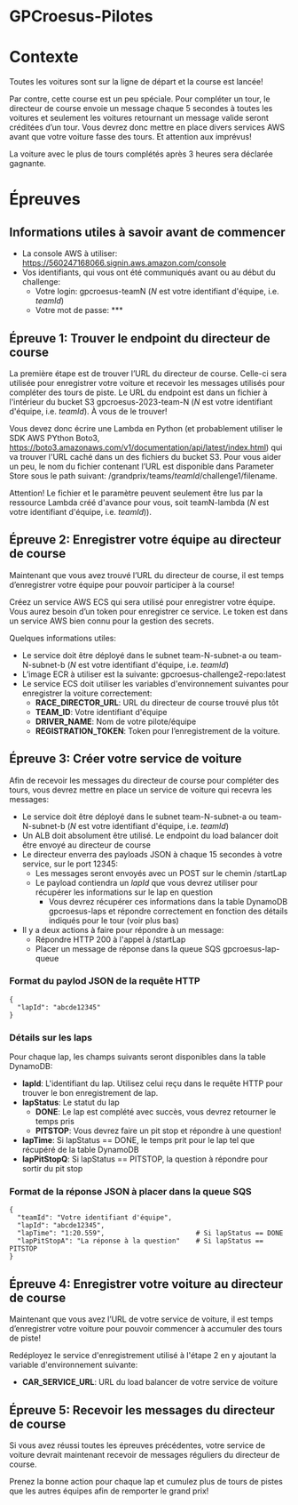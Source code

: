 # GPCroesus-Pilotes

# Contexte
Toutes les voitures sont sur la ligne de départ et la course est lancée! 

Par contre, cette course est un peu spéciale. Pour compléter un tour, le directeur de course envoie un message chaque 5 secondes à toutes les voitures et seulement les voitures retournant un message valide seront créditées d’un tour. Vous devrez donc mettre en place divers services AWS avant que votre voiture fasse des tours. Et attention aux imprévus!

La voiture avec le plus de tours complétés après 3 heures sera déclarée gagnante.

# Épreuves

## Informations utiles à savoir avant de commencer
- La console AWS à utiliser: https://560247168066.signin.aws.amazon.com/console
- Vos identifiants, qui vous ont été communiqués avant ou au début du challenge:
  - Votre login: gpcroesus-teamN (*N* est votre identifiant d'équipe, i.e. *teamId*)
  - Votre mot de passe: *** 

## Épreuve 1: Trouver le endpoint du directeur de course
La première étape est de trouver l’URL du directeur de course. Celle-ci sera utilisée pour enregistrer votre voiture et recevoir les messages utilisés pour compléter des tours de piste.
Le URL du endpoint est dans un fichier à l'intérieur du bucket S3 gpcroesus-2023-team-N (*N* est votre identifiant d'équipe, i.e. *teamId*). À vous de le trouver!

Vous devez donc écrire une Lambda en Python (et probablement utiliser le SDK AWS PYthon Boto3, https://boto3.amazonaws.com/v1/documentation/api/latest/index.html) qui va trouver l'URL 
caché dans un des fichiers du bucket S3. Pour vous aider un peu, le nom du fichier contenant l’URL est disponible dans Parameter Store sous le path suivant: /grandprix/teams/*teamId*/challenge1/filename.

Attention! Le fichier et le paramètre peuvent seulement être lus par la ressource Lambda créé d'avance pour vous, soit teamN-lambda (*N* est votre identifiant d'équipe, i.e. *teamId*)).

## Épreuve 2: Enregistrer votre équipe au directeur de course
Maintenant que vous avez trouvé l’URL du directeur de course, il est temps d’enregistrer votre équipe pour pouvoir participer à la course!

Créez un service AWS ECS qui sera utilisé pour enregistrer votre équipe. Vous aurez besoin d’un token pour enregistrer ce service. Le token est dans un service AWS bien connu pour la gestion des secrets. 

Quelques informations utiles:
- Le service doit être déployé dans le subnet team-N-subnet-a ou team-N-subnet-b (*N* est votre identifiant d'équipe, i.e. *teamId*)
- L’image ECR à utiliser est la suivante: gpcroesus-challenge2-repo:latest
- Le service ECS doit utiliser les variables d'environnement suivantes pour enregistrer la voiture correctement:
  - **RACE_DIRECTOR_URL**: URL du directeur de course trouvé plus tôt
  - **TEAM_ID**: Votre identifiant d'équipe
  - **DRIVER_NAME**: Nom de votre pilote/équipe
  - **REGISTRATION_TOKEN**: Token pour l’enregistrement de la voiture.

## Épreuve 3: Créer votre service de voiture
Afin de recevoir les messages du directeur de course pour compléter des tours, vous devrez mettre en place un service de voiture qui recevra les messages:
- Le service doit être déployé dans le subnet team-N-subnet-a ou team-N-subnet-b (*N* est votre identifiant d'équipe, i.e. *teamId*)
- Un ALB doit absolument être utilisé. Le endpoint du load balancer doit être envoyé au directeur de course
- Le directeur enverra des payloads JSON à chaque 15 secondes à votre service, sur le port 12345:
  - Les messages seront envoyés avec un POST sur le chemin /startLap
  - Le payload contiendra un *lapId* que vous devrez utiliser pour récupérer les informations sur le lap en question
    - Vous devrez récupérer ces informations dans la table DynamoDB gpcroesus-laps et répondre correctement en fonction des détails indiqués pour le tour (voir plus bas)
- Il y a deux actions à faire pour répondre à un message:
  - Répondre HTTP 200 à l'appel à /startLap
  - Placer un message de réponse dans la queue SQS gpcroesus-lap-queue

### Format du paylod JSON de la requête HTTP
    {
      "lapId": "abcde12345"
    }

### Détails sur les laps
Pour chaque lap, les champs suivants seront disponibles dans la table DynamoDB:
  - **lapId**: L'identifiant du lap. Utilisez celui reçu dans le requête HTTP pour trouver le bon enregistrement de lap.
  - **lapStatus**: Le statut du lap
    - **DONE**: Le lap est complété avec succès, vous devrez retourner le temps pris
    - **PITSTOP**: Vous devrez faire un pit stop et répondre à une question!
  - **lapTime**: Si lapStatus == DONE, le temps prit pour le lap tel que récupéré de la table DynamoDB
  - **lapPitStopQ**: Si lapStatus == PITSTOP, la question à répondre pour sortir du pit stop

### Format de la réponse JSON à placer dans la queue SQS
    {
      "teamId": "Votre identifiant d'équipe",
      "lapId": "abcde12345",
      "lapTime": "1:20.559",                       # Si lapStatus == DONE
      "lapPitStopA": "La réponse à la question"    # Si lapStatus == PITSTOP
    }

## Épreuve 4: Enregistrer votre voiture au directeur de course
Maintenant que vous avez l’URL de votre service de voiture, il est temps d’enregistrer votre voiture pour pouvoir commencer à accumuler des tours de piste!

Redéployez le service d'enregistrement utilisé à l'étape 2 en y ajoutant la variable d'environnement suivante:
- **CAR_SERVICE_URL**: URL du load balancer de votre service de voiture

## Épreuve 5: Recevoir les messages du directeur de course
Si vous avez réussi toutes les épreuves précédentes, votre service de voiture devrait maintenant recevoir de messages réguliers du directeur de course. 

Prenez la bonne action pour chaque lap et cumulez plus de tours de pistes que les autres équipes afin de remporter le grand prix!
